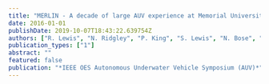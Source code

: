 ```yaml
---
title: "MERLIN - A decade of large AUV experience at Memorial University of Newfoundland"
date: 2016-01-01
publishDate: 2019-10-07T18:43:22.639754Z
authors: ["R. Lewis", "N. Ridgley", "P. King", "S. Lewis", "N. Bose", "R. Devillers", "T. Husain", "J. Munroe", "A. Vardy", "D. Walker"]
publication_types: ["1"]
abstract: ""
featured: false
publication: "*IEEE OES Autonomous Underwater Vehicle Symposium (AUV)*"
---
```


